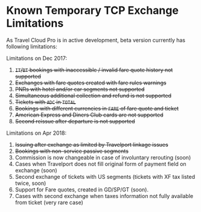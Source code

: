 # Known Temporary TCP Exchange Limitations

As Travel Cloud Pro is in active development, beta version currently has following limitations:



Limitations on Dec 2017:

1. ~~`IT`/`BT` bookings with inaccessible / invalid fare quote history not supported~~
1. ~~Exchanges with fare quotes created with fare rules warnings~~
1. ~~PNRs with hotel and/or car segments not supported~~
1. ~~Simultaneous additional collection and refund is not supported~~
1. ~~Tickets with `ADC` in `TOTAL`~~
1. ~~Bookings with different currencies in `FARE` of fare quote and ticket~~
1. ~~American Express and Diners Club cards are not supported~~
1. ~~Second reissue after departure is not supported~~

Limitations on Apr 2018:

1. ~~Issuing after exchange as limited by Travelport linkage issues~~
1. ~~Bookings with non-service passive segments~~
1. Commission is now changeable in case of involuntary rerouting \(soon\)
1. Cases when Travelport does not fill original form of payment field on exchange \(soon\)
1. Second exchange of tickets with US segments \(tickets with XF tax listed twice, soon\)
1. Support for Fare quotes, created in GD/SP/GT (soon).
1. Cases with second exchange when taxes information not fully available from ticket \(very rare case\)
